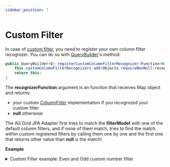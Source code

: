 ```yaml
---
sidebar_position: 7
---
```



# Custom Filter
In case of [custom filter](https://ag-grid.com/angular-data-grid/component-filter/), you need to register your own
column filter recognizer.
You can do so with [QueryBuilder](https://github.com/smolcan/ag-grid-jpa-adapter/blob/main/src/main/java/io/github/smolcan/aggrid/jpa/adapter/query/QueryBuilder.java)'s method:
```java
public QueryBuilder<E> registerCustomColumnFilterRecognizer(Function<Map<String, Object>, ColumnFilter> recognizerFunction) {
    this.customColumnFilterRecognizers.add(Objects.requireNonNull(recognizerFunction));
    return this;
}
```
The **recognizerFunction** argument is an function that receives Map object and returns:
- your custom [ColumnFilter](https://github.com/smolcan/ag-grid-jpa-adapter/blob/main/src/main/java/io/github/smolcan/aggrid/jpa/adapter/filter/simple/ColumnFilter.java) implementation if you recognized your custom filter
- **null** otherwise

The AG Grid JPA Adapter first tries to match the **filterModel** with one of the default column filters, 
and if none of them match, tries to find the match within custom registered filters by calling them one by one and the first one that
returns other value than **null** is the match!.


**Example**
<details>
    <summary>Custom Filter example: Even and Odd custom number filter</summary>

    <details>
        <summary>Even and Odd custom filter in Angular</summary>

        ```typescript title="Angular custom filter component"
        @Component({
            selector: 'app-custom-number-filter',
            imports: [FormsModule],
            templateUrl: './custom-number-filter.component.html',
            styleUrl: './custom-number-filter.component.css'
        })
        export class CustomNumberFilterComponent implements IFilterAngularComp {
            params!: IFilterParams;
            value = 'All';

            agInit(params: IFilterParams): void {
                this.params = params;
            }

            doesFilterPass(params: IDoesFilterPassParams): boolean {
                if (this.value === 'All') {
                    return true;
                }

                const tradeId = params.data.tradeId;
                if (tradeId === null) {
                    return false;
                }

                const mod = Number(tradeId) % 2;
                if (this.value === 'Even') {
                    return mod === 0;
                } else {
                    return mod === 1;
                }
            }

            getModel(): any {
                return {
                    filterType: "customNumber",
                    value: this.value,
                }
            }

            isFilterActive(): boolean {
                return this.value === 'Even' || this.value === 'Odd';
            }

            setModel(model: any): void | AgPromise<void> {
                this.value = model?.value;
            }

            updateFilter(): void {
                this.params.filterChangedCallback();
            }
        }

        ```

        ```html title="Angular custom filter component template"
        <div class="custom-filter">
            <div>Select Year Range</div>
            <label>
                <input type="radio" name="value" [(ngModel)]="value" (ngModelChange)="updateFilter()" [value]="'All'" />
                All
            </label>
            <label>
                <input type="radio" name="value" [(ngModel)]="value" (ngModelChange)="updateFilter()" [value]="'Even'" />
                Even
            </label>
            <label>
                <input type="radio" name="value" [(ngModel)]="value" (ngModelChange)="updateFilter()" [value]="'Odd'" />
                Odd
            </label>
        </div>
        ```

        ```css title="Angular custom filter component styling"
        .custom-filter {
            width: 200px;
        }
        .custom-filter > * {
            margin: 8px;
        }
        .custom-filter > div:first-child {
            font-weight: bold;
        }
        .custom-filter > label {
            display: inline-block;
        }
        ```
    </details>


    **Create your custom filter class:**
    ```java title="Custom filter class"
    public class CustomNumberFilter extends ColumnFilter {
        
        private String value;
        
        public CustomNumberFilter() {
            super("customNumber");
        }
        
        @Override
        public Predicate toPredicate(CriteriaBuilder cb, Root<?> root, String columnName) {
            if (this.value == null || this.value.equalsIgnoreCase("All")) {
                return cb.and();
            }

            Path<Integer> field = root.get(columnName);
            if (this.value.equalsIgnoreCase("Even")) {
                return cb.equal(cb.mod(field, 2), 0);
            } else {
                return cb.notEqual(cb.mod(field, 2), 0);
            }
        }

        public String getValue() {
            return value;
        }

        public void setValue(String value) {
            this.value = value;
        }
    }
    ```

    **Register your column filter recognizer:**
    ```java title="Register your filter recognizer"
    QueryBuilder<YourEntityClass> queryBuilder = new QueryBuilder<>(Trade.class, entityManager)
                .registerCustomColumnFilterRecognizer((map) -> {
                    if (map.containsKey("filterType") && "customNumber".equalsIgnoreCase(map.get("filterType").toString())) {
                        CustomNumberFilter customNumberFilter = new CustomNumberFilter();
                        customNumberFilter.setValue(map.get("value").toString());
                        return customNumberFilter;
                    } else {
                        return null;
                    }
                });
    ```

</details>